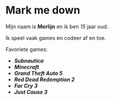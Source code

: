 # Mark me down

Mijn naam is **Merlijn** en ik ben *15* jaar oud.

Ik speel vaak games en codeer af en toe.

Favoriete games:
- **_Subnautica_**
- **_Minecraft_**
- **_Grand Theft Auto 5_**
- **_Red Dead Redemption 2_**
- **_Far Cry 3_**
- **_Just Cause 3_**
